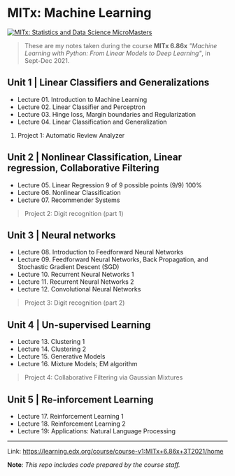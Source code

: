# MITx: Machine Learning

[![MITx: Statistics and Data Science MicroMasters](https://img.shields.io/badge/MITx-Statistics%20and%20Data%20Science%20MicroMasters-blue)](https://www.edx.org/micromasters/mitx-statistics-and-data-science)

> These are my notes taken during the course **MITx 6.86x** *"Machine Learning with Python: From Linear Models to Deep Learning"*, in Sept-Dec 2021.

## Unit 1 | **Linear Classifiers and Generalizations**
* Lecture 01. Introduction to Machine Learning 
* Lecture 02. Linear Classifier and Perceptron 
* Lecture 03. Hinge loss, Margin boundaries and Regularization 
* Lecture 04. Linear Classification and Generalization  
   
1. Project 1: Automatic Review Analyzer

## Unit 2 | **Nonlinear Classification, Linear regression, Collaborative Filtering**
* Lecture 05. Linear Regression 9 of 9 possible points (9/9) 100%
* Lecture 06. Nonlinear Classification 
* Lecture 07. Recommender Systems 

> Project 2: Digit recognition (part 1)

## Unit 3 | **Neural networks**
* Lecture 08. Introduction to Feedforward Neural Networks
* Lecture 09. Feedforward Neural Networks, Back Propagation, and Stochastic Gradient Descent (SGD)
* Lecture 10. Recurrent Neural Networks 1
* Lecture 11. Recurrent Neural Networks 2
* Lecture 12. Convolutional Neural Networks

> Project 3: Digit recognition (part 2)
  
## Unit 4 | **Un-supervised Learning**
* Lecture 13. Clustering 1
* Lecture 14. Clustering 2
* Lecture 15. Generative Models
* Lecture 16. Mixture Models; EM algorithm

> Project 4: Collaborative Filtering via Gaussian Mixtures

## Unit 5 | **Re-inforcement Learning**
* Lecture 17. Reinforcement Learning 1
* Lecture 18. Reinforcement Learning 2
* Lecture 19: Applications: Natural Language Processing

  
---
  
Link: https://learning.edx.org/course/course-v1:MITx+6.86x+3T2021/home

__Note__: _This repo includes code prepared by the course staff._  
